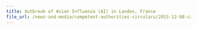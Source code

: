 ```yaml
---
title: Outbreak of Avian Influenza (AI) in Landes, France 
file_url: /news-and-media/competent-authorities-circulars/2015-12-08-ca.pdf
---
```


